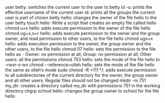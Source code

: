 user betty: switches the current user to the user to betty 
id -u: prints the effective username of the current user
id: prints all the groups the current user is part of
chown betty hello: changes the owner of the file hello to the user betty
touch hello: Write a script that creates an empty file called hello
chmod u+x hello: adds execute permission to the owner of the file hello
chmod ug+x,o+r hello: adds execute permission to the owner and the group owner, and read permission to other users, to the file hello
chmod ugo+x hello: adds execution permission to the owner, the group owner and the other users, to the file hello
chmod 07 hello: sets the permission to the file hello as - Owner: no permission at all; Group: no permission at all; Other users: all the permissions
chmod 753 hello: sets the mode of the file hello to -rwxr-x-wx
chmod --reference=olleh hello: sets the mode of the file hello the same as olleh’s mode
sudo chmod -R +111 */: adds execute permission to all subdirectories of the current directory for the owner, the group owner and all other users. Regular files should not be changed
mkdir -m 751 my_dir: creates a directory called my_dir with permissions 751 in the working directory
chgrp school hello: changes the group owner to school for the file hello
